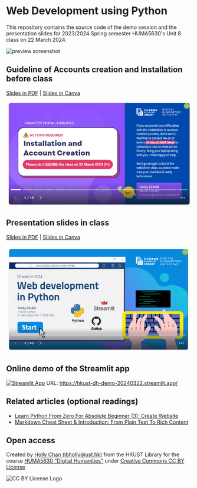 # Web Development using Python

This repository contains the source code of the demo session and the presentation slides for 2023/2024 Spring semester HUMA5630's Unit 8 class on 22 March 2024.

![preview screenshot]()

## Guideline of Accounts creation and Installation before class

[Slides in PDF](https://github.com/hkust-dh/streamlit-demo-20240322/blob/main/DH%20March%2022_do-it-before-class.pdf) | [Slides in Canva](https://www.canva.com/design/DAF-icJhatY/5jIQvpZZWOZb8f4I-4csvA/view)

[![Canva URL on Guideline of Accounts creation and Installation before class](canva-preview1.jpg)](https://www.canva.com/design/DAF-icJhatY/5jIQvpZZWOZb8f4I-4csvA/view)

## Presentation slides in class

[Slides in PDF]() | [Slides in Canva](https://www.canva.com/design/DAF9OL_Atz4/D9bUHJ-Xi7lzw2An-HFMVg/view)

[![Canva URL on Presentation slides in class](canva-preview2.jpg)](https://www.canva.com/design/DAF9OL_Atz4/D9bUHJ-Xi7lzw2An-HFMVg/view)



## Online demo of the Streamlit app

[![Streamlit App](https://static.streamlit.io/badges/streamlit_badge_black_white.svg)](https://hkust-dh-demo-20240322.streamlit.app/) URL: https://hkust-dh-demo-20240322.streamlit.app/



## Related articles (optional readings)

-   [Learn Python From Zero For Absolute Beginner (3): Create Website](https://digitalhumanities.hkust.edu.hk/tutorials/learn-python-from-zero-for-absolute-beginner-3-create-website/)
-   [Markdown Cheat Sheet & Introduction: From Plain Text To Rich Content](https://digitalhumanities.hkust.edu.hk/tutorials/markdown-cheat-sheet-introduction-from-plain-text-to-rich-content/)



## Open access
Created by [Holly Chan (lbholly@ust.hk)](mailto:lbholly@ust.hk) from the HKUST Library for the course [HUMA5630 "Digital Humanities"](https://digitalhumanities.hkust.edu.hk/studentprojects/) under [Creative Commons CC BY License](https://creativecommons.org/licenses/by/4.0/)

![CC BY License Logo](https://digitalhumanities.hkust.edu.hk/wp-content/uploads/2024/03/CC-BY.png)

